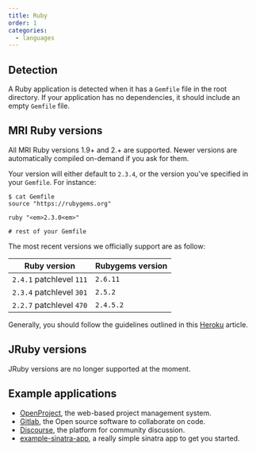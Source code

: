 ```yaml
---
title: Ruby
order: 1
categories:
  - languages
---
```


## Detection

A Ruby application is detected when it has a `Gemfile` file in the root
directory. If your application has no dependencies, it should include an empty
`Gemfile` file.

## MRI Ruby versions

All MRI Ruby versions 1.9+ and 2.+ are supported. Newer versions are
automatically compiled on-demand if you ask for them.

Your version will either default to `2.3.4`, or the version you've specified in your `Gemfile`. For instance:

``` command-line
$ cat Gemfile
source "https://rubygems.org"

ruby "<em>2.3.0<em>"

# rest of your Gemfile
```

The most recent versions we officially support are as follow:

Ruby version | Rubygems version
--- | ---
`2.4.1` patchlevel `111` | `2.6.11`
`2.3.4` patchlevel `301` | `2.5.2`
`2.2.7` patchlevel `470` | `2.4.5.2`

Generally, you should follow the guidelines outlined in this [Heroku](https://devcenter.heroku.com/articles/ruby-support#ruby-versions) article.

## JRuby versions

JRuby versions are no longer supported at the moment.

## Example applications

* [OpenProject](https://packager.io/gh/opf/openproject), the web-based project management system.
* [Gitlab](https://packager.io/gh/gitlabhq/gitlabhq), the Open source software to collaborate on code.
* [Discourse](https://packager.io/gh/pkgr/discourse), the platform for community discussion.
* [example-sinatra-app](https://packager.io/gh/pkgr/example-sinatra-app), a really simple sinatra app to get you started.
